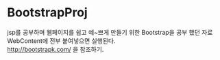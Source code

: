 # BootstrapProj
jsp를 공부하며 웹페이지를 쉽고 예~쁘게 만들기 위한 Bootstrap을 공부 했던 자료<br/>
WebContent에 전부 붙여넣으면 실행된다.<br/>
http://bootstrapk.com/ 을 참조하기.
